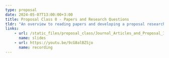 ```yaml
---
type: proposal
date: 2024-05-07T13:00:00+3:00
title: Proposal Class 0 - Papers and Research Questions
tldr: "An overview to reading papers and developing a proposal research question"
links: 
    - url: /static_files/proposal_class/Journal_Articles_and_Proposal_Intro.pdf
      name: slides 
    - url: https://youtu.be/9cG8alBZSjo
      name: recording
---
```

